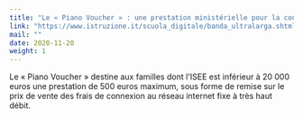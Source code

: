 ```yaml
---
title: "Le « Piano Voucher » : une prestation ministérielle pour la connexion très haut débit"
link: "https://www.istruzione.it/scuola_digitale/banda_ultralarga.shtml"
mail: ""
date: 2020-11-20
weight: 1
---
```


Le « Piano Voucher » destine aux familles dont l'ISEE est inférieur à 20 000 euros une prestation de 500 euros maximum, sous forme de remise sur le prix de vente des frais de connexion au réseau internet fixe à très haut débit.